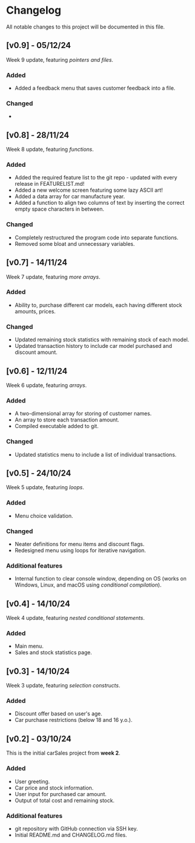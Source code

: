 # Changelog

All notable changes to this project will be documented in this file.

## [v0.9] - 05/12/24
Week 9 update, featuring *pointers and files*.
### Added
- Added a feedback menu that saves customer feedback into a file.
### Changed
- 

## [v0.8] - 28/11/24
Week 8 update, featuring *functions*.
### Added
- Added the required feature list to the git repo - updated with every release in FEATURELIST.md!
- Added a new welcome screen featuring some lazy ASCII art!
- Added a data array for car manufacture year.
- Added a function to align two columns of text by inserting the correct empty space characters in between.
### Changed
- Completely restructured the program code into separate functions.
- Removed some bloat and unnecessary variables.
## [v0.7] - 14/11/24
Week 7 update, featuring *more arrays*.
### Added
- Ability to, purchase different car models, each having different stock amounts, prices.
### Changed
- Updated remaining stock statistics with remaining stock of each model.
- Updated transaction history to include car model purchased and discount amount.


## [v0.6] - 12/11/24
Week 6 update, featuring *arrays*.
### Added
- A two-dimensional array for storing of customer names.
- An array to store each transaction amount.
- Compiled executable added to git.
### Changed
- Updated statistics menu to include a list of individual transactions.

## [v0.5] - 24/10/24
Week 5 update, featuring *loops*.
### Added
- Menu choice validation.
### Changed
- Neater definitions for menu items and discount flags.
- Redesigned menu using loops for iterative navigation.
### Additional features
- Internal function to clear console window, depending on OS (works on Windows, Linux, and macOS using *conditional compilation*).

## [v0.4] - 14/10/24
Week 4 update, featuring *nested conditional statements*.
### Added
- Main menu.
- Sales and stock statistics page.

## [v0.3] - 14/10/24
Week 3 update, featuring *selection constructs*.
### Added
- Discount offer based on user's age.
- Car purchase restrictions (below 18 and 16 y.o.).

## [v0.2] - 03/10/24
This is the initial carSales project from **week 2**.
### Added
- User greeting.
- Car price and stock information.
- User input for purchased car amount.
- Output of total cost and remaining stock.
### Additional features
- git repository with GitHub connection via SSH key.
- Initial README.md and CHANGELOG.md files.